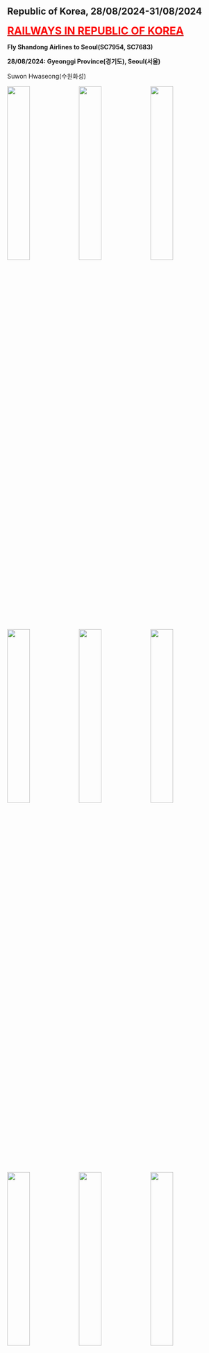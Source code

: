 ## Republic of Korea, 28/08/2024-31/08/2024

**[<font color=red size=5><u>RAILWAYS IN REPUBLIC OF KOREA</u></font>](https://wqgcx.github.io/transport/20240828KR/KR/)**

**Fly Shandong Airlines to Seoul(SC7954, SC7683)**

**28/08/2024: Gyeonggi Province(경기도), Seoul(서울)**

Suwon Hwaseong(수원화성)

<img src="../20240828KR_photos/IMG_2343.jpeg" width="32%">
<img src="../20240828KR_photos/IMG_2345.jpeg" width="32%">
<img src="../20240828KR_photos/IMG_2347.jpeg" width="32%">
<img src="../20240828KR_photos/IMG_2348.jpeg" width="32%">
<img src="../20240828KR_photos/IMG_2349.jpeg" width="32%">
<img src="../20240828KR_photos/IMG_2355.jpeg" width="32%">
<img src="../20240828KR_photos/IMG_2357.jpeg" width="32%">
<img src="../20240828KR_photos/IMG_2364.jpeg" width="32%">
<img src="../20240828KR_photos/IMG_2366.jpeg" width="32%">

Namhansanseong(남한산성)

<img src="../20240828KR_photos/IMG_2368.jpeg" width="32%">
<img src="../20240828KR_photos/IMG_2371.jpeg" width="32%">
<img src="../20240828KR_photos/IMG_2374.jpeg" width="32%">
<img src="../20240828KR_photos/IMG_2378.jpeg" width="32%">
<img src="../20240828KR_photos/IMG_2381.jpeg" width="32%">
<img src="../20240828KR_photos/IMG_2383.jpeg" width="32%">

Jongmyo(종묘)

<img src="../20240828KR_photos/IMG_2392.jpeg" width="32%">
<img src="../20240828KR_photos/IMG_2393.jpeg" width="32%">
<img src="../20240828KR_photos/IMG_2396.jpeg" width="32%">

Changgyeonggung(창경궁)

<img src="../20240828KR_photos/IMG_2400.jpeg" width="32%">
<img src="../20240828KR_photos/IMG_2403.jpeg" width="32%">
<img src="../20240828KR_photos/IMG_2408.jpeg" width="32%">

Changdeokgung(창덕궁)

<img src="../20240828KR_photos/IMG_2420.jpeg" width="32%">
<img src="../20240828KR_photos/IMG_2413.jpeg" width="32%">
<img src="../20240828KR_photos/IMG_2416.jpeg" width="32%">

Gyeongbokgung(경복궁)

<img src="../20240828KR_photos/IMG_2432.jpeg" width="32%">
<img src="../20240828KR_photos/IMG_2436.jpeg" width="32%">
<img src="../20240828KR_photos/IMG_2437.jpeg" width="32%">
<img src="../20240828KR_photos/IMG_2440.jpeg" width="32%">
<img src="../20240828KR_photos/IMG_2443.jpeg" width="32%">
<img src="../20240828KR_photos/IMG_2445.jpeg" width="32%">
<img src="../20240828KR_photos/IMG_2446.jpeg" width="32%">
<img src="../20240828KR_photos/IMG_2449.jpeg" width="32%">
<img src="../20240828KR_photos/IMG_2450.jpeg" width="32%">

Myeong-dong(명동)

<img src="../20240828KR_photos/IMG_2455.jpeg" width="32%">
<img src="../20240828KR_photos/IMG_2460.jpeg" width="32%">
<img src="../20240828KR_photos/IMG_2461.jpeg" width="32%">

Seoul Night View

<img src="../20240828KR_photos/IMG_2473.jpeg" width="32%">
<img src="../20240828KR_photos/IMG_2475.jpeg" width="32%">
<img src="../20240828KR_photos/IMG_2478.jpeg" width="32%">

**29/08/2024: Gwangju(광주), North Jeolla Province(전라북도), South Jeolla Province(전라남도)**

Yangnimdong History and Culture Village(양림동역사문화마을)

<img src="../20240828KR_photos/IMG_2484.jpeg" width="32%">
<img src="../20240828KR_photos/IMG_2485.jpeg" width="32%">
<img src="../20240828KR_photos/IMG_2488.jpeg" width="32%">
<img src="../20240828KR_photos/IMG_2489.jpeg" width="32%">
<img src="../20240828KR_photos/IMG_2491.jpeg" width="32%">
<img src="../20240828KR_photos/IMG_2495.jpeg" width="32%">

5·18 Memorial Park(5·18기념공원)

<img src="../20240828KR_photos/IMG_2497.jpeg" width="32%">
<img src="../20240828KR_photos/IMG_2500.jpeg" width="32%">
<img src="../20240828KR_photos/IMG_2506.jpeg" width="32%">

Wanggung-ri Ruins, Iksan(익산왕궁리유적)

<img src="../20240828KR_photos/IMG_2509.jpeg" width="32%">
<img src="../20240828KR_photos/IMG_2514.jpeg" width="32%">
<img src="../20240828KR_photos/IMG_2513.jpeg" width="32%">

Mireuksa Ruins, Iksan(미륵사유적)

<img src="../20240828KR_photos/IMG_2528.jpeg" width="32%">
<img src="../20240828KR_photos/IMG_2536.jpeg" width="32%">
<img src="../20240828KR_photos/IMG_2533.jpeg" width="32%">

Gokseong Seomjin Train Village(섬진강기차마을)

<img src="../20240828KR_photos/IMG_2546.jpeg" width="32%">
<img src="../20240828KR_photos/IMG_2547.jpeg" width="32%">
<img src="../20240828KR_photos/IMG_2552.jpeg" width="32%">
<img src="../20240828KR_photos/IMG_2553.jpeg" width="32%">
<img src="../20240828KR_photos/IMG_2555.jpeg" width="32%">
<img src="../20240828KR_photos/IMG_2556.jpeg" width="32%">

Gyeonggijeon Shrine(경기전)

<img src="../20240828KR_photos/IMG_2563.jpeg" width="32%">
<img src="../20240828KR_photos/IMG_2566.jpeg" width="32%">
<img src="../20240828KR_photos/IMG_2567.jpeg" width="32%">
<img src="../20240828KR_photos/IMG_2568.jpeg" width="32%">
<img src="../20240828KR_photos/IMG_2569.jpeg" width="32%">
<img src="../20240828KR_photos/IMG_2572.jpeg" width="32%">

Jeondong Cathedral(전동성당)

<img src="../20240828KR_photos/IMG_2575.jpeg" width="32%">
<img src="../20240828KR_photos/IMG_2578.jpeg" width="32%">
<img src="../20240828KR_photos/IMG_2596.jpeg" width="32%">

Pungnammun Gate(풍남문)

<img src="../20240828KR_photos/IMG_2577.jpeg" width="32%">
<img src="../20240828KR_photos/IMG_2597.jpeg" width="32%">
<img src="../20240828KR_photos/IMG_2598.jpeg" width="32%">

Jeonju Hanok Village(전주한옥마을)

<img src="../20240828KR_photos/IMG_2583.jpeg" width="32%">
<img src="../20240828KR_photos/IMG_2584.jpeg" width="32%">
<img src="../20240828KR_photos/IMG_2594.jpeg" width="32%">

Omokdae(오목대)

<img src="../20240828KR_photos/IMG_2587.jpeg" width="32%">
<img src="../20240828KR_photos/IMG_2586.jpeg" width="32%">

Korean Pancake Set

<img src="../20240828KR_photos/IMG_2590.jpeg" width="32%">
<img src="../20240828KR_photos/IMG_2591.jpeg" width="32%">

Jeolla Gamyoung(전라감영)

<img src="../20240828KR_photos/IMG_2599.jpeg" width="32%">
<img src="../20240828KR_photos/IMG_2600.jpeg" width="32%">
<img src="../20240828KR_photos/IMG_2601.jpeg" width="32%">

**30/08/2024: Gyeongju(경주), Busan(부산)**

Bulguksa(불국사)

<img src="../20240828KR_photos/IMG_2610.jpeg" width="32%">
<img src="../20240828KR_photos/IMG_2612.jpeg" width="32%">
<img src="../20240828KR_photos/IMG_2615.jpeg" width="32%">
<img src="../20240828KR_photos/IMG_2617.jpeg" width="32%">
<img src="../20240828KR_photos/IMG_2621.jpeg" width="32%">
<img src="../20240828KR_photos/IMG_2628.jpeg" width="32%">
<img src="../20240828KR_photos/IMG_2630.jpeg" width="32%">
<img src="../20240828KR_photos/IMG_2634.jpeg" width="32%">
<img src="../20240828KR_photos/IMG_2632.jpeg" width="32%">

Gyeongju National Museum

<img src="../20240828KR_photos/IMG_2636.jpeg" width="32%">
<img src="../20240828KR_photos/IMG_2641.jpeg" width="32%">
<img src="../20240828KR_photos/IMG_2646.jpeg" width="32%">
<img src="../20240828KR_photos/IMG_2649.jpeg" width="32%">
<img src="../20240828KR_photos/IMG_2651.jpeg" width="32%">
<img src="../20240828KR_photos/IMG_2653.jpeg" width="32%">

Donggung Palace and Wolji Pond, Gyeongju(경주동궁과월지)

<img src="../20240828KR_photos/IMG_2655.jpeg" width="32%">
<img src="../20240828KR_photos/IMG_2658.jpeg" width="32%">
<img src="../20240828KR_photos/IMG_2662.jpeg" width="32%">

Gyeongju Seokbinggo(경주석빙고) and Cheomseongdae(첨성대)

<img src="../20240828KR_photos/IMG_2664.jpeg" width="32%">
<img src="../20240828KR_photos/IMG_2668.jpeg" width="32%">
<img src="../20240828KR_photos/IMG_2673.jpeg" width="32%">

Daereungwon Ancient Tombs(대릉원)

<img src="../20240828KR_photos/IMG_2677.jpeg" width="32%">
<img src="../20240828KR_photos/IMG_2678.jpeg" width="32%">
<img src="../20240828KR_photos/IMG_2679.jpeg" width="32%">

Ocean Views in Busan

<img src="../20240828KR_photos/IMG_2685.jpeg" width="32%">
<img src="../20240828KR_photos/IMG_2686.jpeg" width="32%">
<img src="../20240828KR_photos/IMG_2691.jpeg" width="32%">

Haedong Yonggungsa(해동용궁사)

<img src="../20240828KR_photos/IMG_2702.jpeg" width="32%">
<img src="../20240828KR_photos/IMG_2704.jpeg" width="32%">
<img src="../20240828KR_photos/IMG_2706.jpeg" width="32%">
<img src="../20240828KR_photos/IMG_2713.jpeg" width="32%">
<img src="../20240828KR_photos/IMG_2714.jpeg" width="32%">
<img src="../20240828KR_photos/IMG_2715.jpeg" width="32%">

Haeundae Blue Line Park(해운대블루라인파크)

<img src="../20240828KR_photos/IMG_2727.jpeg" width="32%">
<img src="../20240828KR_photos/IMG_2734.jpeg" width="32%">
<img src="../20240828KR_photos/IMG_2741.jpeg" width="32%">

Dwaeji Gukbap(돼지국밥)

<img src="../20240828KR_photos/IMG_2750.jpeg" width="32%">

Busan Night View

<img src="../20240828KR_photos/IMG_2753.jpeg" width="32%">
<img src="../20240828KR_photos/IMG_2756.jpeg" width="32%">
<img src="../20240828KR_photos/IMG_2765.jpeg" width="32%">

**31/08/2024: South Gyeongsang Province(경상남도), Daegu(대구)**

Pyeongsan Books(평산책방)

<img src="../20240828KR_photos/IMG_2771.jpeg" width="32%">
<img src="../20240828KR_photos/IMG_2772.jpeg" width="32%">
<img src="../20240828KR_photos/IMG_2790.jpeg" width="32%">
<img src="../20240828KR_photos/IMG_2792.jpeg" width="32%">
<img src="../20240828KR_photos/IMG_2799.jpeg" width="32%">
<img src="../20240828KR_photos/IMG_2804.jpeg" width="32%">

Ancient Tombs in Bullo-dong(불로동고분군)

<img src="../20240828KR_photos/IMG_2816.jpeg" width="32%">
<img src="../20240828KR_photos/IMG_2818.jpeg" width="32%">
<img src="../20240828KR_photos/IMG_2819.jpeg" width="32%">

Gyeongsang-gamyeong Park(경상감영공원)

<img src="../20240828KR_photos/IMG_2823.jpeg" width="32%">
<img src="../20240828KR_photos/IMG_2827.jpeg" width="32%">
<img src="../20240828KR_photos/IMG_2828.jpeg" width="32%">

West Gate of Daegu Yangnyeong Market(대구약령시), Our Lady of Lourdes Cathedral, Daegu(계산동성당) and Daegu Jeil Church(대구제일교회)

<img src="../20240828KR_photos/IMG_2830.jpeg" width="32%">
<img src="../20240828KR_photos/IMG_2831.jpeg" width="32%">
<img src="../20240828KR_photos/IMG_2835.jpeg" width="32%">

**Fly Spring Airlines to Shijiazhuang(9C8790)**

**Click [here](https://wqgcx.github.io/transport/) to go back.**
